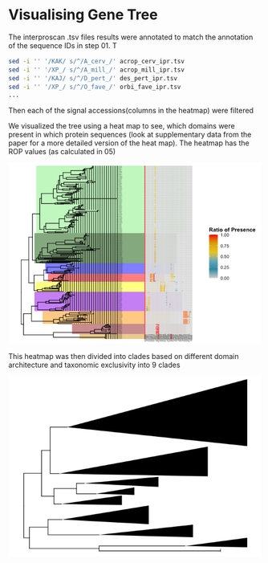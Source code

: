 Visualising Gene Tree
================

The interproscan .tsv files results were annotated to match the
annotation of the sequence IDs in step 01. T

``` bash
sed -i '' '/KAK/ s/^/A_cerv_/' acrop_cerv_ipr.tsv
sed -i '' '/XP_/ s/^/A_mill_/' acrop_mill_ipr.tsv
sed -i '' '/KAJ/ s/^/D_pert_/' des_pert_ipr.tsv
sed -i '' '/XP_/ s/^/O_fave_/' orbi_fave_ipr.tsv
...
```

Then each of the signal accessions(columns in the heatmap) were filtered

We visualized the tree using a heat map to see, which domains were
present in which protein sequences (look at supplementary data from the
paper for a more detailed version of the heat map). The heatmap has the
ROP values (as calculated in 05)

![](04_visualising_gene_tree_files/figure-gfm/unnamed-chunk-4-1.png)<!-- -->

This heatmap was then divided into clades based on different domain
architecture and taxonomic exclusivity into 9 clades

![](04_visualising_gene_tree_files/figure-gfm/unnamed-chunk-5-1.png)<!-- -->
